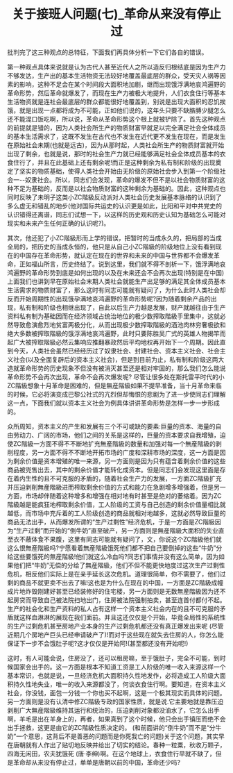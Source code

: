 # <center>关于接班人问题(七)_革命从来没有停止过</center>

批判完了这三种观点的总特征，下面我们再具体分析一下它们各自的错误。

第一种观点具体来说就是认为古代人甚至近代人之所以造反归根结底是因为生产力不够发达，生产出的基本生活物资无法较好地覆盖最底层的群众，受天灾人祸等因素的影响，这种不足会在某个时间段大面积地加剧，继而出现饿浮满地哀鸿遍野的革命形势，然后革命就爆发了，而现在生产力被极大地提升，人们衣食住行等基本生活物资就是连社会最底层的群众都能很好地覆盖到，别说是出现大面积的忍饥挨饿，就是出现一点都将成为不可能，正如他们说的，这年头只要不缺胳膊少腿怎么还不能混口饭吃啊，所以说，革命从革命形势这个根上就被铲除了。首先这种观点的前提就是错的，因为人类社会所生产的物质财富早就足以完全满足社会全体成员的基本生活需求了，这既不发生在古代也不发生在近代更不发生在现在，而是发生在原始社会未期(也就是远古)，因为从那时起，人类社会所生产的物质财富就开始出现了剩余，也就是说，那时的社会生产力就已经能够满足社会全体成员基本的衣食住行了，并且在此基础上还有剩余呢!而正是这种剩余为私有制和阶级的出现奠定了坚实的物质基础，使得人类社会开始由无阶级的原始社会步入到第一个阶级社会一--奴隶社会。所以，同志们会发现，革命的爆发不但不是以社会物质财富的这种不足为基础的，反而是以社会物质财富的这种剩余为基础的。因此，这种观点也同时反映了未明子这类小ZC階級反动派对人类社会历史发展基本脉络的认识到了多么虚无和错乱的地步(他对国际共运史的认识更是如此，比阳和平对中共党史的认识错得还离谱，同志们试想一下，以这样的历史观和历史认知为基础怎么可能对现实和未来产生任何正确的认识呢?)。

其次，他还犯了小ZC階級形而上学的错误，把暂时的当成永久的，把局部的当成全局的，把历史的当成永恒的，他只是从自己小ZC階級的阶级地位上没有看到现在的中国存在革命形势，就认定在现在的世界和未来的中国与世界都不会爆发革命，正如福山所言，历史终结了。说到这里，我们就不得不剖析一下，饿浮满地哀鸿遍野的革命形势到底是如何出现的以及在未来还会不会再次出现(特别是在中国)上面我们也讲到早在原始社会末期人类社会就能生产出足够的满足其全体成员基本生活需求的物质财富了，那么这时有同志可能就有疑问了，为什么此时人类社会却反而开始周期性的出现饿孕满地哀鸿遍野的革命形势呢?因为随着剩余产品的出现，私有制和阶级也相继出现了，自此以后生产力越是发展，财产就越往由于生产资料私有制为基础因而在经济领域占统治地位的极少数搾取階級手里集中，这就必然导致愈演愈烈地贫富两极分化，从而出现极少数搾取階級的酒池肉林穷奢极欲和绝大多数被搾取階級的饿浮满地哀鸿遍野，此时只要陈胜吴广式的英雄人物揭竿而起广大被搾取階級必然云集响应推翻暴政然后平均地权再开始下一个周期。因此直到今天，人类社会虽然已经经历过了奴隶社会、封建社会、资本主义社会、社会主义社会(以及全面复辟后的资本主义社会)，但是到目前为止，私有制和阶级这两大造就革命形势的历史现象不但没有被消灭甚至还是相对牢固的，那么我们怎么能说革命形势不会再次出现，革命不会再次爆发呢? 尽管让很多处在斯托雷平时代的小ZC階級想象十月革命是困难的，但是無産階級如果不提早准备，当十月革命来临的时候，它必将演变成巴黎公社式的亢烈但却悔恨的悲剧为了进一步使同志们理解这一点，下面我们就以资本主义社会为例具体讲讲革命形势是怎样一步一步形成的。

众所周知，资本主义的产生和发展有三个不可或缺的要素:巨量的资本、海量的自由劳动力、广阔的市场，他们之间的关系是这样的，巨量的资本要求自我增殖，迫使ZC階級一方面不得不不断地扩充無産階級的数量和加强对每一个無産階級的剥削程度，另一方面不得不不断地开拓市场的广度和深耕市场的深度，这一方面是因为剩余价值是资本增殖的唯一来源，另一方面则是因为只有蕴含着剩余价值的这些商品被兜售出去，其中的剩余价值才能转化成资本。但是同志们会发现这里面是存在着内生性的且不可克服的矛盾的，随着社会生产力的发展，一方面ZC階級扩充并压迫剥削無産階級进而榨取剩余价值的方式和能力在急剧增多增强着，但是另一方面，市场却伴随着这种增多和增强在相对地有时甚至是绝对的萎缩着。因为ZC階級越是能疯狂地榨取剩余价值，工人阶级的工资与自己创造的剩余价值量相比就越低，而市场中充斥着的工人阶级创造的商品就相对地越多，这就必然导致巨量的商品无法出手，从而爆发所谓的“生产过剩性”经济危机，于是一方面是ZC階級因为“生产过剩”而开始的“倒牛奶”直至破产，另一方面则是無産階級大面积的失业直至衣不蔽体食不果腹，这里有同志可能就有疑问了，文，你说这个ZC階級他们就这么恨無産階級吗?宁愿看着無産階級饿死他们都不把自己要倒掉的这些“牛奶”分给这些要饿死的無産階級!他们就这么冷血吗?同志们事情并没有这么简单，因为如果他们把“牛奶”无偿的分给了無産階級，他们不但不能更快地度过这次生产过剩性危机，相反他们实际上是在亲手延长这次危机。道理很简单，你不需要了，他们过剩的商品不就更卖不出去了嘛!这也是为什么在现在的中国，一方面是ZC階級成幢成片地炸毁刚建好甚至已经装修好的住宅楼，另一方面则是无数無産階級因为还不起房贷而导致自己被法院扫地出门，住房被法院强制拍卖，甚至连首付都付不起。生产的社会化和生产资料的私人占有这样一个资本主义社会内在的且不可克服的矛盾就这样血淋淋的展现在我们面前。并且这还仅仅是个开始，毕竟全局性的系统性的生产过剩危机甚至房地产业本身的生产过剩危机都还没有真正爆发出来呢 (尽管近期几个房地产巨头已经申请破产了)!而对于这些现在就失去住房的人，你怎么能保证下一步不会饿肚子呢?这才仅仅是开始阿!(甚至都还没有开始呢!)

这时，有人可能会说，住房没了，还可以租房嘛，至于饿肚子，完全不可能，到时候国家会出手的。这一方面是根本不知道工资是工人阶级的唯一收入来源这样一个基本常识，也就是说，一旦经济危机大面积持久性地发作，必将造成工人阶级大面积持久性地失业，唯一的收入来源都没了，何谈衣食住行啊。要知道，在资本主义社会，你没钱，面包一分钱一个你也买不起啊，这是一个极其现实而具体的问题。另一方面则是没有认清中修ZC階級专政的国家性质，就是说.它主要地就是靠压迫剥削广大無産階級维持其运行和统治的，压迫剥削对象都没油水了，它怎么出手啊，羊毛是出在羊身上的，再者，如果真到了这个时候，他只会出手镇压而绝不会出手拯救，这更是由它的ZC階級性质决定的。 (和前面讲的“倒牛奶”而不是“分牛奶”一个意思，这背后不是善恶的问题而是你死我亡的问题)关于这个问题，其实早在唐朝就有人作出了贴切地反映并给出了切实的结论。春种一粒粟，秋收万颗子，四海无闲田，农夫犹饿死 (唐·李绅)啊。在这个地球上，衣食住行早就不缺了，但是革命却从来没有停止过，单单是唐朝以前的中国，革命还少吗?